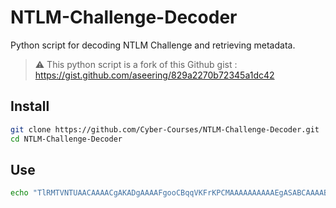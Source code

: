 # NTLM-Challenge-Decoder
Python script for decoding NTLM Challenge and retrieving metadata.

> :warning: This python script is a fork of this Github gist : https://gist.github.com/aseering/829a2270b72345a1dc42

## Install
````bash
git clone https://github.com/Cyber-Courses/NTLM-Challenge-Decoder.git
cd NTLM-Challenge-Decoder
````

## Use
````bash
echo "TlRMTVNTUAACAAAACgAKADgAAAAFgooCBqqVKFrKPCMAAAAAAAAAAEgASABCAAAABgOAJQAAAA9JAEkAUwAwADEAAgAKAEkASQBTADAAMQABAAoASQBJAFMAMAAxAAQACgBJAEkAUwAwADEAAwAKAEkASQBTADAAMQAHAAgAHwMI0VPy1QEAAAAA" | ./ntlm_challenge_decoder.py
````
